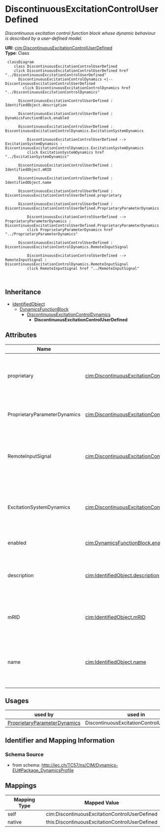 # DiscontinuousExcitationControlUserDefined


_Discontinuous excitation control function block whose dynamic behaviour is described by <font color="#0f0f0f">a user-defined model.</font>_





**URI**: [cim:DiscontinuousExcitationControlUserDefined](http://iec.ch/TC57/CIM100#DiscontinuousExcitationControlUserDefined)<br />
**Type**: Class




```mermaid
 classDiagram
    class DiscontinuousExcitationControlUserDefined
    click DiscontinuousExcitationControlUserDefined href "../DiscontinuousExcitationControlUserDefined"
      DiscontinuousExcitationControlDynamics <|-- DiscontinuousExcitationControlUserDefined
        click DiscontinuousExcitationControlDynamics href "../DiscontinuousExcitationControlDynamics"
      
      DiscontinuousExcitationControlUserDefined : IdentifiedObject.description
        
      DiscontinuousExcitationControlUserDefined : DynamicsFunctionBlock.enabled
        
      DiscontinuousExcitationControlUserDefined : DiscontinuousExcitationControlDynamics.ExcitationSystemDynamics
        
          DiscontinuousExcitationControlUserDefined --> ExcitationSystemDynamics : DiscontinuousExcitationControlDynamics.ExcitationSystemDynamics
          click ExcitationSystemDynamics href "../ExcitationSystemDynamics"
        
      DiscontinuousExcitationControlUserDefined : IdentifiedObject.mRID
        
      DiscontinuousExcitationControlUserDefined : IdentifiedObject.name
        
      DiscontinuousExcitationControlUserDefined : DiscontinuousExcitationControlUserDefined.proprietary
        
      DiscontinuousExcitationControlUserDefined : DiscontinuousExcitationControlUserDefined.ProprietaryParameterDynamics
        
          DiscontinuousExcitationControlUserDefined --> ProprietaryParameterDynamics : DiscontinuousExcitationControlUserDefined.ProprietaryParameterDynamics
          click ProprietaryParameterDynamics href "../ProprietaryParameterDynamics"
        
      DiscontinuousExcitationControlUserDefined : DiscontinuousExcitationControlDynamics.RemoteInputSignal
        
          DiscontinuousExcitationControlUserDefined --> RemoteInputSignal : DiscontinuousExcitationControlDynamics.RemoteInputSignal
          click RemoteInputSignal href "../RemoteInputSignal"
        
      
```





## Inheritance
* [IdentifiedObject](IdentifiedObject.md)
    * [DynamicsFunctionBlock](DynamicsFunctionBlock.md)
        * [DiscontinuousExcitationControlDynamics](DiscontinuousExcitationControlDynamics.md)
            * **DiscontinuousExcitationControlUserDefined**



## Attributes


| Name | URI | Cardinality and Range | Description | Inheritance |
| ---  | --- | --- | --- | --- |
| proprietary | [cim:DiscontinuousExcitationControlUserDefined.proprietary](http://iec.ch/TC57/CIM100#DiscontinuousExcitationControlUserDefined.proprietary) | 1 <br />  boolean  | Behaviour is based on a proprietary model as opposed to a detailed model | direct |
| ProprietaryParameterDynamics | [cim:DiscontinuousExcitationControlUserDefined.ProprietaryParameterDynamics](http://iec.ch/TC57/CIM100#DiscontinuousExcitationControlUserDefined.ProprietaryParameterDynamics) | * <br />  [ProprietaryParameterDynamics](ProprietaryParameterDynamics.md)  | Parameter of this proprietary user-defined model | direct |
| RemoteInputSignal | [cim:DiscontinuousExcitationControlDynamics.RemoteInputSignal](http://iec.ch/TC57/CIM100#DiscontinuousExcitationControlDynamics.RemoteInputSignal) | 0..1 <br />  [RemoteInputSignal](RemoteInputSignal.md)  | Remote input signal used by this discontinuous excitation control system mode... | [DiscontinuousExcitationControlDynamics](DiscontinuousExcitationControlDynamics.md) |
| ExcitationSystemDynamics | [cim:DiscontinuousExcitationControlDynamics.ExcitationSystemDynamics](http://iec.ch/TC57/CIM100#DiscontinuousExcitationControlDynamics.ExcitationSystemDynamics) | 1 <br />  [ExcitationSystemDynamics](ExcitationSystemDynamics.md)  | Excitation system model with which this discontinuous excitation control mode... | [DiscontinuousExcitationControlDynamics](DiscontinuousExcitationControlDynamics.md) |
| enabled | [cim:DynamicsFunctionBlock.enabled](http://iec.ch/TC57/CIM100#DynamicsFunctionBlock.enabled) | 1 <br />  boolean  | Function block used indicator | [DynamicsFunctionBlock](DynamicsFunctionBlock.md) |
| description | [cim:IdentifiedObject.description](http://iec.ch/TC57/CIM100#IdentifiedObject.description) | 0..1 <br />  string  | The description is a free human readable text describing or naming the object | [IdentifiedObject](IdentifiedObject.md) |
| mRID | [cim:IdentifiedObject.mRID](http://iec.ch/TC57/CIM100#IdentifiedObject.mRID) | 1 <br />  string  | Master resource identifier issued by a model authority | [IdentifiedObject](IdentifiedObject.md) |
| name | [cim:IdentifiedObject.name](http://iec.ch/TC57/CIM100#IdentifiedObject.name) | 0..1 <br />  string  | The name is any free human readable and possibly non unique text naming the o... | [IdentifiedObject](IdentifiedObject.md) |





## Usages

| used by | used in | type | used |
| ---  | --- | --- | --- |
| [ProprietaryParameterDynamics](ProprietaryParameterDynamics.md) | DiscontinuousExcitationControlUserDefined | range | [DiscontinuousExcitationControlUserDefined](DiscontinuousExcitationControlUserDefined.md) |






## Identifier and Mapping Information







### Schema Source


* from schema: http://iec.ch/TC57/ns/CIM/Dynamics-EU#Package_DynamicsProfile





## Mappings

| Mapping Type | Mapped Value |
| ---  | ---  |
| self | cim:DiscontinuousExcitationControlUserDefined |
| native | this:DiscontinuousExcitationControlUserDefined |





